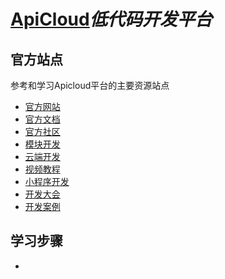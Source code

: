 [ApiCloud](www.apicloud.com)*低代码开发平台*
===========================================
官方站点
-------------------------------------------
参考和学习Apicloud平台的主要资源站点<br>
- [官方网站][0]<br>
- [官方文档][1]<br>
- [官方社区][2]<br>
- [模块开发][3]<br>
- [云端开发][4]<br>
- [视频教程][5]<br>
- [小程序开发][6]<br>
- [开发大会][7]<br>
- [开发案例][8]<br>

[0]:https://www.apicloud.com/
[1]:https://docs.apicloud.com/
[2]:https://community.apicloud.com/bbs/forum.php
[3]:https://www.apicloud.com/modulestore
[4]:https://www.apicloud.com/cloudservice
[5]:https://www.apicloud.com/video_list
[6]:https://www.apicloud.com/cloudAppStore
[7]:https://www.apicloud.com/conference
[8]:https://www.apicloud.com/cases

学习步骤
-------------------------------------------
- 


